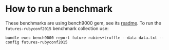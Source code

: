 # How to run a benchmark

These benchmarks are using bench9000 gem, see its [readme](https://github.com/jruby/bench9000).
To run the `futures-rubyconf2015` benchmark collection use:

    bundle exec bench9000 report future rubies+truffle --data data.txt --config futures-rubyconf2015
    

    
